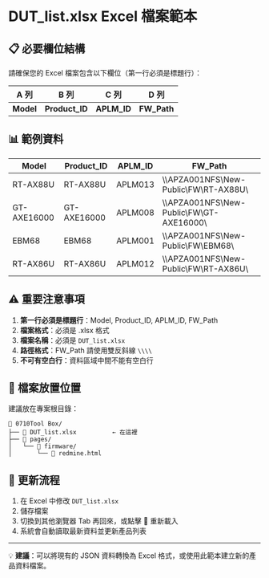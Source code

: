 # DUT_list.xlsx Excel 檔案範本

## 📋 必要欄位結構

請確保您的 Excel 檔案包含以下欄位（第一行必須是標題行）：

| A 列 | B 列 | C 列 | D 列 |
|------|------|------|------|
| **Model** | **Product_ID** | **APLM_ID** | **FW_Path** |

## 📊 範例資料

| Model | Product_ID | APLM_ID | FW_Path |
|-------|------------|---------|---------|
| RT-AX88U | RT-AX88U | APLM013 | \\\\APZA001NFS\\New-Public\\FW\\RT-AX88U\\ |
| GT-AXE16000 | GT-AXE16000 | APLM008 | \\\\APZA001NFS\\New-Public\\FW\\GT-AXE16000\\ |
| EBM68 | EBM68 | APLM001 | \\\\APZA001NFS\\New-Public\\FW\\EBM68\\ |
| RT-AX86U | RT-AX86U | APLM012 | \\\\APZA001NFS\\New-Public\\FW\\RT-AX86U\\ |

## ⚠️ 重要注意事項

1. **第一行必須是標題行**：Model, Product_ID, APLM_ID, FW_Path
2. **檔案格式**：必須是 .xlsx 格式
3. **檔案名稱**：必須是 `DUT_list.xlsx`
4. **路徑格式**：FW_Path 請使用雙反斜線 `\\\\`
5. **不可有空白行**：資料區域中間不能有空白行

## 📍 檔案放置位置

建議放在專案根目錄：
```
📁 0710Tool Box/
├── 📄 DUT_list.xlsx          ← 在這裡
├── 📁 pages/
│   └── 📁 firmware/
│       └── 📄 redmine.html
```

## 🔄 更新流程

1. 在 Excel 中修改 `DUT_list.xlsx`
2. 儲存檔案
3. 切換到其他瀏覽器 Tab 再回來，或點擊 🔄 重新載入
4. 系統會自動讀取最新資料並更新產品列表

---

💡 **建議**：可以將現有的 JSON 資料轉換為 Excel 格式，或使用此範本建立新的產品資料檔案。
